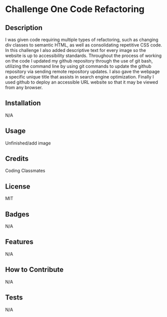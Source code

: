 # Challenge One Code Refactoring

## Description

I was given code requiring multiple types of refactoring, such as changing div classes to semantic HTML, as well as consolidating repetitive CSS code.  In this challenge I also added descriptive text for every image so the website is up to accessibility standards.  Throughout the process of working on the code I updated my github repository through the use of git bash, utilizing the command line by using git commands to update the github repository via sending remote repository updates.  I also gave the webpage a specific unique title that assists in search engine optimization.  Finally I used github to deploy an accessible URL website so that it may be viewed from any browser.


## Installation

N/A

## Usage

Unfinished/add image

## Credits

Coding Classmates

## License

MIT

## Badges

N/A

## Features

N/A

## How to Contribute

N/A

## Tests

N/A
